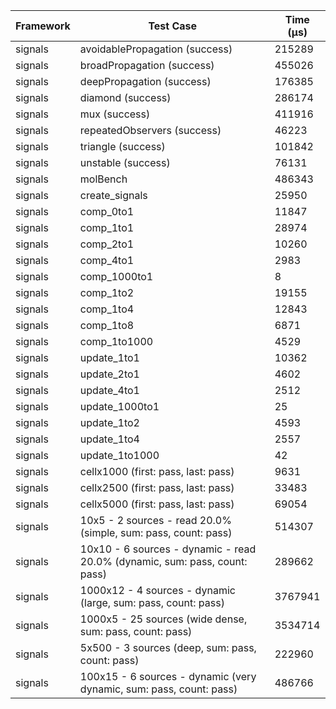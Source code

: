 | Framework | Test Case | Time (μs) |
| --- | --- | --- |
| signals | avoidablePropagation (success) | 215289 |
| signals | broadPropagation (success) | 455026 |
| signals | deepPropagation (success) | 176385 |
| signals | diamond (success) | 286174 |
| signals | mux (success) | 411916 |
| signals | repeatedObservers (success) | 46223 |
| signals | triangle (success) | 101842 |
| signals | unstable (success) | 76131 |
| signals | molBench | 486343 |
| signals | create_signals | 25950 |
| signals | comp_0to1 | 11847 |
| signals | comp_1to1 | 28974 |
| signals | comp_2to1 | 10260 |
| signals | comp_4to1 | 2983 |
| signals | comp_1000to1 | 8 |
| signals | comp_1to2 | 19155 |
| signals | comp_1to4 | 12843 |
| signals | comp_1to8 | 6871 |
| signals | comp_1to1000 | 4529 |
| signals | update_1to1 | 10362 |
| signals | update_2to1 | 4602 |
| signals | update_4to1 | 2512 |
| signals | update_1000to1 | 25 |
| signals | update_1to2 | 4593 |
| signals | update_1to4 | 2557 |
| signals | update_1to1000 | 42 |
| signals | cellx1000 (first: pass, last: pass) | 9631 |
| signals | cellx2500 (first: pass, last: pass) | 33483 |
| signals | cellx5000 (first: pass, last: pass) | 69054 |
| signals | 10x5 - 2 sources - read 20.0% (simple, sum: pass, count: pass) | 514307 |
| signals | 10x10 - 6 sources - dynamic - read 20.0% (dynamic, sum: pass, count: pass) | 289662 |
| signals | 1000x12 - 4 sources - dynamic (large, sum: pass, count: pass) | 3767941 |
| signals | 1000x5 - 25 sources (wide dense, sum: pass, count: pass) | 3534714 |
| signals | 5x500 - 3 sources (deep, sum: pass, count: pass) | 222960 |
| signals | 100x15 - 6 sources - dynamic (very dynamic, sum: pass, count: pass) | 486766 |
